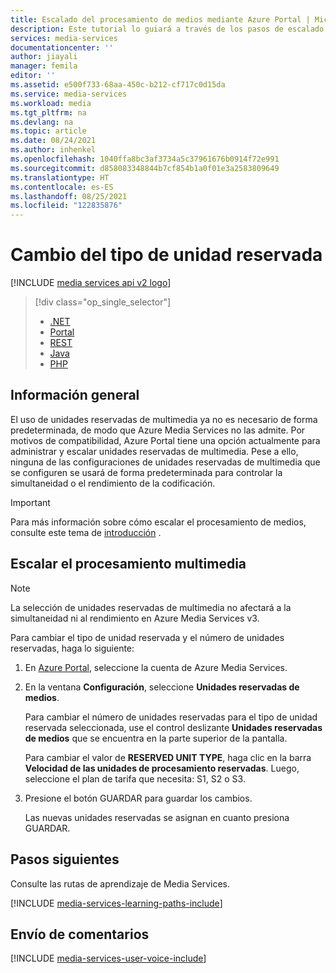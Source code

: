 ```yaml
---
title: Escalado del procesamiento de medios mediante Azure Portal | Microsoft Docs
description: Este tutorial lo guiará a través de los pasos de escalado de procesamiento de medios con Azure Portal.
services: media-services
documentationcenter: ''
author: jiayali
manager: femila
editor: ''
ms.assetid: e500f733-68aa-450c-b212-cf717c0d15da
ms.service: media-services
ms.workload: media
ms.tgt_pltfrm: na
ms.devlang: na
ms.topic: article
ms.date: 08/24/2021
ms.author: inhenkel
ms.openlocfilehash: 1040ffa8bc3af3734a5c37961676b0914f72e991
ms.sourcegitcommit: d858083348844b7cf854b1a0f01e3a2583809649
ms.translationtype: HT
ms.contentlocale: es-ES
ms.lasthandoff: 08/25/2021
ms.locfileid: "122835876"
---
```

# <a name="change-the-reserved-unit-type"></a>Cambio del tipo de unidad reservada

[!INCLUDE [media services api v2 logo](./includes/v2-hr.md)]

> [!div class="op_single_selector"]
> * [.NET](media-services-dotnet-encoding-units.md)
> * [Portal](media-services-portal-scale-media-processing.md)
> * [REST](/rest/api/media/operations/encodingreservedunittype)
> * [Java](https://github.com/rnrneverdies/azure-sdk-for-media-services-java-samples)
> * [PHP](https://github.com/Azure/azure-sdk-for-php/tree/master/examples/MediaServices)
> 
> 

## <a name="overview"></a>Información general

El uso de unidades reservadas de multimedia ya no es necesario de forma predeterminada, de modo que Azure Media Services no las admite. Por motivos de compatibilidad, Azure Portal tiene una opción actualmente para administrar y escalar unidades reservadas de multimedia. Pese a ello, ninguna de las configuraciones de unidades reservadas de multimedia que se configuren se usará de forma predeterminada para controlar la simultaneidad o el rendimiento de la codificación.

> [!IMPORTANT]
> Para más información sobre cómo escalar el procesamiento de medios, consulte este tema de [introducción](media-services-scale-media-processing-overview.md) .

## <a name="scale-media-processing"></a>Escalar el procesamiento multimedia
>[!NOTE]
>La selección de unidades reservadas de multimedia no afectará a la simultaneidad ni al rendimiento en Azure Media Services v3. 

Para cambiar el tipo de unidad reservada y el número de unidades reservadas, haga lo siguiente:

1. En [Azure Portal](https://portal.azure.com/), seleccione la cuenta de Azure Media Services.
2. En la ventana **Configuración**, seleccione **Unidades reservadas de medios**.
   
    Para cambiar el número de unidades reservadas para el tipo de unidad reservada seleccionada, use el control deslizante **Unidades reservadas de medios** que se encuentra en la parte superior de la pantalla.
   
    Para cambiar el valor de **RESERVED UNIT TYPE**, haga clic en la barra **Velocidad de las unidades de procesamiento reservadas**. Luego, seleccione el plan de tarifa que necesita: S1, S2 o S3.
   
3. Presione el botón GUARDAR para guardar los cambios.
   
    Las nuevas unidades reservadas se asignan en cuanto presiona GUARDAR.

## <a name="next-steps"></a>Pasos siguientes
Consulte las rutas de aprendizaje de Media Services.

[!INCLUDE [media-services-learning-paths-include](../../../includes/media-services-learning-paths-include.md)]

## <a name="provide-feedback"></a>Envío de comentarios
[!INCLUDE [media-services-user-voice-include](../../../includes/media-services-user-voice-include.md)]
